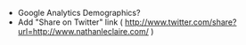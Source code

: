 - Google Analytics Demographics?
- Add "Share on Twitter" link ( http://www.twitter.com/share?url=http://www.nathanleclaire.com/ )
